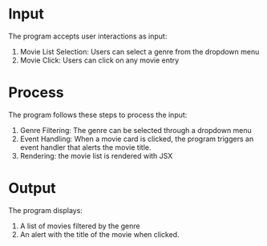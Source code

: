 # Input
The program accepts user interactions as input:
1. Movie List Selection: Users can select a genre from the dropdown menu
2. Movie Click: Users can click on any movie entry 

# Process
The program follows these steps to process the input:
1. Genre Filtering: The genre can be selected through a dropdown menu
2. Event Handling: When a movie card is clicked, the program triggers an event handler that alerts the movie title.
3. Rendering: the movie list is rendered with JSX

# Output
The program displays:
1. A list of movies filtered by the genre 
2. An alert with the title of the movie when clicked.
